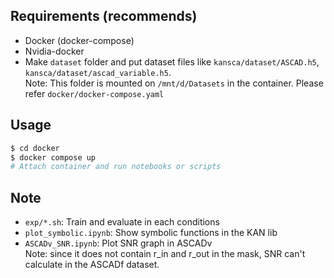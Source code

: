 ## Requirements (recommends)
- Docker (docker-compose)
- Nvidia-docker
- Make `dataset` folder and put dataset files like `kansca/dataset/ASCAD.h5`, `kansca/dataset/ascad_variable.h5`.  
    Note: This folder is mounted on `/mnt/d/Datasets` in the container. Please refer `docker/docker-compose.yaml`

## Usage
```bash
$ cd docker
$ docker compose up
# Attach container and run notebooks or scripts
```

## Note
- `exp/*.sh`: Train and evaluate in each conditions
- `plot_symbolic.ipynb`: Show symbolic functions in the KAN lib
- `ASCADv_SNR.ipynb`: Plot SNR graph in ASCADv  
    Note: since it does not contain r_in and r_out in the mask, SNR can't calculate in the ASCADf dataset.